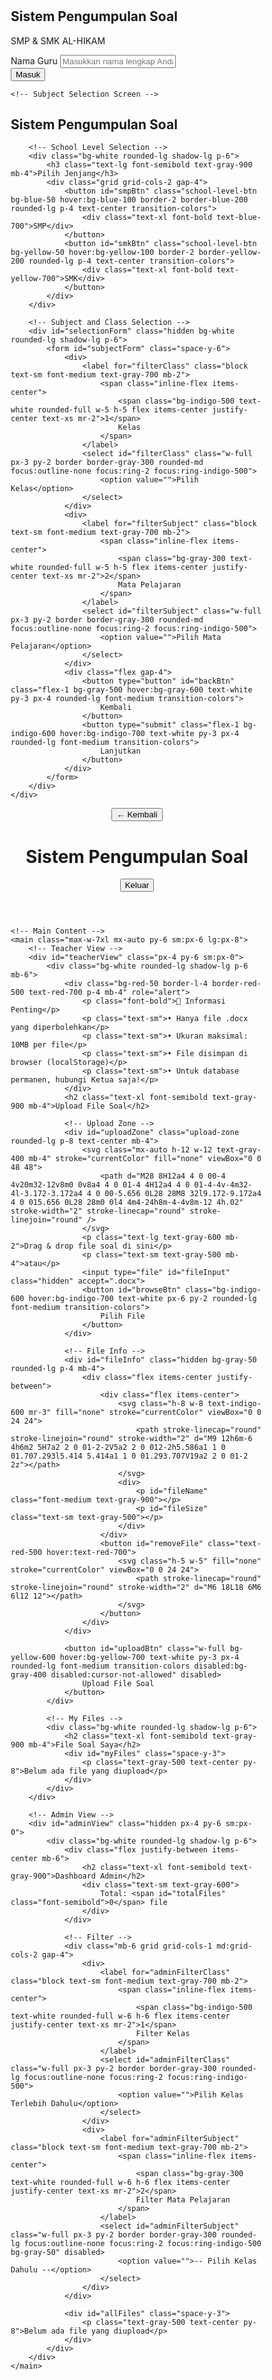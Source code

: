 # <!DOCTYPE html>
<html lang="id" class="h-full">
<head>
    <meta charset="UTF-8">
    <meta name="viewport" content="width=device-width, initial-scale=1.0">
    <title>SoAL-HIKAM</title>
    <script src="https://cdn.tailwindcss.com"></script>
    <style>
        body {
            box-sizing: border-box;
        }
        .file-item {
            transition: all 0.3s ease;
        }
        .file-item:hover {
            transform: translateY(-2px);
            box-shadow: 0 8px 25px rgba(0,0,0,0.15);
        }
        .upload-zone {
            border: 2px dashed #cbd5e1;
            transition: all 0.3s ease;
        }
        .upload-zone.dragover {
            border-color: #3b82f6;
            background-color: #eff6ff;
        }
    </style>
</head>
<body class="h-full bg-gradient-to-br from-blue-50 to-indigo-100">
    <!-- Login Screen -->
    <div id="loginScreen" class="min-h-full flex items-center justify-center py-12 px-4 sm:px-6 lg:px-8 transition-all duration-500 ease-in-out opacity-100">
        <div class="max-w-md w-full space-y-8">
            <div class="text-center">
                <h2 class="mt-6 text-3xl font-extrabold text-gray-900">Sistem Pengumpulan Soal</h2>
                <p class="mt-2 text-sm text-gray-600">SMP & SMK AL-HIKAM</p>
            </div>
            <form id="loginForm" class="mt-8 space-y-6">
                <div class="rounded-md shadow-sm space-y-4">
                    <div>
                        <label for="teacherName" class="block text-sm font-medium text-gray-700 mb-2">Nama Guru</label>
                        <input id="teacherName" name="teacherName" type="text" required 
                               class="appearance-none rounded-lg relative block w-full px-3 py-3 border border-gray-300 placeholder-gray-500 text-gray-900 focus:outline-none focus:ring-indigo-500 focus:border-indigo-500 focus:z-10 sm:text-sm" 
                               placeholder="Masukkan nama lengkap Anda">
                    </div>
                </div>
                <div>
                    <button type="submit" 
                            class="group relative w-full flex justify-center py-3 px-4 border border-transparent text-sm font-medium rounded-lg text-white bg-indigo-600 hover:bg-indigo-700 focus:outline-none focus:ring-2 focus:ring-offset-2 focus:ring-indigo-500 transition-colors">
                        Masuk
                    </button>
                </div>
            </form>
        </div>
    </div>

    <!-- Subject Selection Screen -->
<div id="subjectScreen" class="hidden min-h-full flex items-center justify-center py-12 px-4 sm:px-6 lg:px-8">
    <div class="max-w-2xl w-full space-y-8">
        <div class="text-center">
            <h2 class="mt-6 text-3xl font-extrabold text-gray-900">Sistem Pengumpulan Soal</h2>
            <p id="welcomeText" class="mt-2 text-sm text-gray-600"></p>
        </div>
        
        <!-- School Level Selection -->
        <div class="bg-white rounded-lg shadow-lg p-6">
            <h3 class="text-lg font-semibold text-gray-900 mb-4">Pilih Jenjang</h3>
            <div class="grid grid-cols-2 gap-4">
                <button id="smpBtn" class="school-level-btn bg-blue-50 hover:bg-blue-100 border-2 border-blue-200 rounded-lg p-4 text-center transition-colors">
                    <div class="text-xl font-bold text-blue-700">SMP</div>
                </button>
                <button id="smkBtn" class="school-level-btn bg-yellow-50 hover:bg-yellow-100 border-2 border-yellow-200 rounded-lg p-4 text-center transition-colors">
                    <div class="text-xl font-bold text-yellow-700">SMK</div>
                </button>
            </div>
        </div>

        <!-- Subject and Class Selection -->
        <div id="selectionForm" class="hidden bg-white rounded-lg shadow-lg p-6">
            <form id="subjectForm" class="space-y-6">
                <div>
                    <label for="filterClass" class="block text-sm font-medium text-gray-700 mb-2">
                        <span class="inline-flex items-center">
                            <span class="bg-indigo-500 text-white rounded-full w-5 h-5 flex items-center justify-center text-xs mr-2">1</span>
                            Kelas
                        </span>
                    </label>
                    <select id="filterClass" class="w-full px-3 py-2 border border-gray-300 rounded-md focus:outline-none focus:ring-2 focus:ring-indigo-500">
                        <option value="">Pilih Kelas</option>
                    </select>
                </div>
                <div>
                    <label for="filterSubject" class="block text-sm font-medium text-gray-700 mb-2">
                        <span class="inline-flex items-center">
                            <span class="bg-gray-300 text-white rounded-full w-5 h-5 flex items-center justify-center text-xs mr-2">2</span>
                            Mata Pelajaran
                        </span>
                    </label>
                    <select id="filterSubject" class="w-full px-3 py-2 border border-gray-300 rounded-md focus:outline-none focus:ring-2 focus:ring-indigo-500">
                        <option value="">Pilih Mata Pelajaran</option>
                    </select>
                </div>
                <div class="flex gap-4">
                    <button type="button" id="backBtn" class="flex-1 bg-gray-500 hover:bg-gray-600 text-white py-3 px-4 rounded-lg font-medium transition-colors">
                        Kembali
                    </button>
                    <button type="submit" class="flex-1 bg-indigo-600 hover:bg-indigo-700 text-white py-3 px-4 rounded-lg font-medium transition-colors">
                        Lanjutkan
                    </button>
                </div>
            </form>
        </div>
    </div>
</div>

<!-- Main Application -->
<div id="mainApp" class="hidden min-h-full">
    <!-- Header -->
    <header class="bg-white shadow-sm border-b border-gray-200">
        <div class="max-w-7xl mx-auto px-4 sm:px-6 lg:px-8">
            <div class="flex justify-between items-center py-4">
                <div class="flex items-center">
                    <button id="backToSelectionBtn" class="hidden mr-4 bg-gray-500 hover:bg-gray-600 text-white px-3 py-2 rounded-lg text-sm font-medium transition-colors">
                        ← Kembali
                    </button>
                    <h1 class="text-2xl font-bold text-gray-900">Sistem Pengumpulan Soal</h1>
                    <span id="userInfo" class="ml-4 px-3 py-1 bg-indigo-100 text-indigo-800 rounded-full text-sm font-medium"></span>
                </div>
                <button id="logoutBtn" class="bg-red-500 hover:bg-red-600 text-white px-4 py-2 rounded-lg text-sm font-medium transition-colors">
                    Keluar
                </button>
            </div>
        </div>
    </header>

    <!-- Main Content -->
    <main class="max-w-7xl mx-auto py-6 sm:px-6 lg:px-8">
        <!-- Teacher View -->
        <div id="teacherView" class="px-4 py-6 sm:px-0">
            <div class="bg-white rounded-lg shadow-lg p-6 mb-6">
                <div class="bg-red-50 border-l-4 border-red-500 text-red-700 p-4 mb-4" role="alert">
                    <p class="font-bold">📌 Informasi Penting</p>
                    <p class="text-sm">• Hanya file .docx yang diperbolehkan</p>
                    <p class="text-sm">• Ukuran maksimal: 10MB per file</p>
                    <p class="text-sm">• File disimpan di browser (localStorage)</p>
                    <p class="text-sm">• Untuk database permanen, hubungi Ketua saja!</p>
                </div>
                <h2 class="text-xl font-semibold text-gray-900 mb-4">Upload File Soal</h2>
                
                <!-- Upload Zone -->
                <div id="uploadZone" class="upload-zone rounded-lg p-8 text-center mb-4">
                    <svg class="mx-auto h-12 w-12 text-gray-400 mb-4" stroke="currentColor" fill="none" viewBox="0 0 48 48">
                        <path d="M28 8H12a4 4 0 00-4 4v20m32-12v8m0 0v8a4 4 0 01-4 4H12a4 4 0 01-4-4v-4m32-4l-3.172-3.172a4 4 0 00-5.656 0L28 28M8 32l9.172-9.172a4 4 0 015.656 0L28 28m0 0l4 4m4-24h8m-4-4v8m-12 4h.02" stroke-width="2" stroke-linecap="round" stroke-linejoin="round" />
                    </svg>
                    <p class="text-lg text-gray-600 mb-2">Drag & drop file soal di sini</p>
                    <p class="text-sm text-gray-500 mb-4">atau</p>
                    <input type="file" id="fileInput" class="hidden" accept=".docx">
                    <button id="browseBtn" class="bg-indigo-600 hover:bg-indigo-700 text-white px-6 py-2 rounded-lg font-medium transition-colors">
                        Pilih File
                    </button>
                </div>

                <!-- File Info -->
                <div id="fileInfo" class="hidden bg-gray-50 rounded-lg p-4 mb-4">
                    <div class="flex items-center justify-between">
                        <div class="flex items-center">
                            <svg class="h-8 w-8 text-indigo-600 mr-3" fill="none" stroke="currentColor" viewBox="0 0 24 24">
                                <path stroke-linecap="round" stroke-linejoin="round" stroke-width="2" d="M9 12h6m-6 4h6m2 5H7a2 2 0 01-2-2V5a2 2 0 012-2h5.586a1 1 0 01.707.293l5.414 5.414a1 1 0 01.293.707V19a2 2 0 01-2 2z"></path>
                            </svg>
                            <div>
                                <p id="fileName" class="font-medium text-gray-900"></p>
                                <p id="fileSize" class="text-sm text-gray-500"></p>
                            </div>
                        </div>
                        <button id="removeFile" class="text-red-500 hover:text-red-700">
                            <svg class="h-5 w-5" fill="none" stroke="currentColor" viewBox="0 0 24 24">
                                <path stroke-linecap="round" stroke-linejoin="round" stroke-width="2" d="M6 18L18 6M6 6l12 12"></path>
                            </svg>
                        </button>
                    </div>
                </div>

                <button id="uploadBtn" class="w-full bg-yellow-600 hover:bg-yellow-700 text-white py-3 px-4 rounded-lg font-medium transition-colors disabled:bg-gray-400 disabled:cursor-not-allowed" disabled>
                    Upload File Soal
                </button>
            </div>

            <!-- My Files -->
            <div class="bg-white rounded-lg shadow-lg p-6">
                <h2 class="text-xl font-semibold text-gray-900 mb-4">File Soal Saya</h2>
                <div id="myFiles" class="space-y-3">
                    <p class="text-gray-500 text-center py-8">Belum ada file yang diupload</p>
                </div>
            </div>
        </div>

        <!-- Admin View -->
        <div id="adminView" class="hidden px-4 py-6 sm:px-0">
            <div class="bg-white rounded-lg shadow-lg p-6">
                <div class="flex justify-between items-center mb-6">
                    <h2 class="text-xl font-semibold text-gray-900">Dashboard Admin</h2>
                    <div class="text-sm text-gray-600">
                        Total: <span id="totalFiles" class="font-semibold">0</span> file
                    </div>
                </div>
                
                <!-- Filter -->
                <div class="mb-6 grid grid-cols-1 md:grid-cols-2 gap-4">
                    <div>
                        <label for="adminFilterClass" class="block text-sm font-medium text-gray-700 mb-2">
                            <span class="inline-flex items-center">
                                <span class="bg-indigo-500 text-white rounded-full w-6 h-6 flex items-center justify-center text-xs mr-2">1</span>
                                Filter Kelas
                            </span>
                        </label>
                        <select id="adminFilterClass" class="w-full px-3 py-2 border border-gray-300 rounded-lg focus:outline-none focus:ring-2 focus:ring-indigo-500">
                            <option value="">Pilih Kelas Terlebih Dahulu</option>
                        </select>
                    </div>
                    <div>
                        <label for="adminFilterSubject" class="block text-sm font-medium text-gray-700 mb-2">
                            <span class="inline-flex items-center">
                                <span class="bg-gray-300 text-white rounded-full w-6 h-6 flex items-center justify-center text-xs mr-2">2</span>
                                Filter Mata Pelajaran
                            </span>
                        </label>
                        <select id="adminFilterSubject" class="w-full px-3 py-2 border border-gray-300 rounded-lg focus:outline-none focus:ring-2 focus:ring-indigo-500 bg-gray-50" disabled>
                            <option value="">-- Pilih Kelas Dahulu --</option>
                        </select>
                    </div>
                </div>

                <div id="allFiles" class="space-y-3">
                    <p class="text-gray-500 text-center py-8">Belum ada file yang diupload</p>
                </div>
            </div>
        </div>
    </main>
</div>

<script>
    // Data storage
    let currentUser = null;
    let files = JSON.parse(localStorage.getItem('examFiles') || '[]');
    let selectedFile = null;
    let selectedSchoolLevel = null;

    // Subject and class data
    const schoolData = {
        smp: {
            subjects: [
                'Pendidikan Agama Islam', 'PJOK', 'Anti Korupsi', 'IPS', 'Seni & Prakarya',
                'Bahasa Inggris', 'IPA', 'Matematika', 'Informatika', 'PKn',
                'Bahasa Lampung', 'Pendidikan Pancasila', 'Bahasa Indonesia'
            ],
            classes: ['VII-A', 'VII-B', 'VII-C', 'VIII-A', 'VIII-B', 'VIII-C', 'IX-A', 'IX-B', 'IX-C']
        },
        smk: {
            subjects: [
                'Kewirausahaan', 'PJOK', 'Pendidikan Anti Korupsi', 'Sejarah', 'Pendidikan Agama Islam',
                'Komputer Grafis', 'Desain Grafis Percetakan', 'Fundamental Desain', 'Desain Publikasi',
                'Projek IPAS', 'Matematika', 'Fotografi', 'Bahasa Indonesia', 'Pendidikan Pancasila',
                'Bahasa Inggris', 'Bahasa Lampung', 'Informatika', 'Peminatan TKJ', 'Seni Rupa', 'Bahasa Jepang'
            ],
            classes: ['X-DKV', 'X-APHP', 'XI-DKV', 'XI-APHP', 'XII-DKV', 'XII-APHP']
        }
    };

    // DOM elements
    const loginScreen = document.getElementById('loginScreen');
    const subjectScreen = document.getElementById('subjectScreen');
    const mainApp = document.getElementById('mainApp');
    const loginForm = document.getElementById('loginForm');
    const subjectForm = document.getElementById('subjectForm');
    const userInfo = document.getElementById('userInfo');
    const teacherView = document.getElementById('teacherView');
    const adminView = document.getElementById('adminView');
    const uploadZone = document.getElementById('uploadZone');
    const fileInput = document.getElementById('fileInput');
    const browseBtn = document.getElementById('browseBtn');
    const fileInfo = document.getElementById('fileInfo');
    const uploadBtn = document.getElementById('uploadBtn');
    const logoutBtn = document.getElementById('logoutBtn');
    const backToSelectionBtn = document.getElementById('backToSelectionBtn');

    // Login functionality
    loginForm.addEventListener('submit', function(e) {
        e.preventDefault();
        const teacherName = document.getElementById('teacherName').value.trim();

        if (teacherName) {
            if (teacherName.toUpperCase() === 'FANITAI') {
                // Admin login
                currentUser = {
                    name: teacherName,
                    isAdmin: true
                };
                
                loginScreen.classList.add('hidden');
                mainApp.classList.remove('hidden');
                userInfo.textContent = 'Admin';
                teacherView.classList.add('hidden');
                adminView.classList.remove('hidden');
                loadAdminView();
            } else {
                // Regular teacher login
                currentUser = {
                    name: teacherName,
                    isAdmin: false
                };
                
                document.getElementById('welcomeText').textContent = `Welcome, ${teacherName}`;
                loginScreen.classList.add('hidden');
                subjectScreen.classList.remove('hidden');
            }
        }
    });

    // School level selection
    document.getElementById('smpBtn').addEventListener('click', function() {
        selectedSchoolLevel = 'smp';
        showSubjectSelection();
    });

    document.getElementById('smkBtn').addEventListener('click', function() {
        selectedSchoolLevel = 'smk';
        showSubjectSelection();
    });

    function showSubjectSelection() {
        const selectionForm = document.getElementById('selectionForm');
        const subjectSelect = document.getElementById('filterSubject');
        const classSelect = document.getElementById('filterClass');
        
        // Clear previous options
        subjectSelect.innerHTML = '<option value="">Pilih Mata Pelajaran</option>';
        classSelect.innerHTML = '<option value="">Pilih Kelas</option>';
        
        // Populate subjects
        schoolData[selectedSchoolLevel].subjects.forEach(subject => {
            const option = document.createElement('option');
            option.value = subject;
            option.textContent = subject;
            subjectSelect.appendChild(option);
        });
        
        // Populate classes
        schoolData[selectedSchoolLevel].classes.forEach(className => {
            const option = document.createElement('option');
            option.value = className;
            option.textContent = className;
            classSelect.appendChild(option);
        });
        
        // Enable both selects
        subjectSelect.disabled = false;
        classSelect.disabled = false;
        
        selectionForm.classList.remove('hidden');
        
        // Update button styles
        document.querySelectorAll('.school-level-btn').forEach(btn => {
            btn.classList.remove('ring-2', 'ring-indigo-500');
        });
        
        if (selectedSchoolLevel === 'smp') {
            document.getElementById('smpBtn').classList.add('ring-2', 'ring-blue-500');
        } else {
            document.getElementById('smkBtn').classList.add('ring-2', 'ring-yellow-500');
        }
    }

    // Back button
    document.getElementById('backBtn').addEventListener('click', function() {
        document.getElementById('selectionForm').classList.add('hidden');
        selectedSchoolLevel = null;
        document.querySelectorAll('.school-level-btn').forEach(btn => {
            btn.classList.remove('ring-2', 'ring-indigo-500', 'ring-blue-500', 'ring-yellow-500');
        });
    });

    // Subject form submission
    subjectForm.addEventListener('submit', function(e) {
        e.preventDefault();
        const subject = document.getElementById('filterSubject').value;
        const className = document.getElementById('filterClass').value;

        if (subject && className) {
            currentUser.subject = subject;
            currentUser.class = className;
            currentUser.schoolLevel = selectedSchoolLevel.toUpperCase();

            subjectScreen.classList.add('hidden');
            mainApp.classList.remove('hidden');
            
            userInfo.textContent = `${currentUser.name} - ${subject} (${className})`;
            adminView.classList.add('hidden');
            teacherView.classList.remove('hidden');
            backToSelectionBtn.classList.remove('hidden');
            loadTeacherFiles();
        }
    });

    // Back to selection functionality
    backToSelectionBtn.addEventListener('click', function() {
        // Reset selection data but keep user name
        const userName = currentUser.name;
        currentUser = {
            name: userName,
            isAdmin: false
        };
        selectedFile = null;
        selectedSchoolLevel = null;
        
        mainApp.classList.add('hidden');
        subjectScreen.classList.remove('hidden');
        document.getElementById('subjectForm').reset();
        document.getElementById('selectionForm').classList.add('hidden');
        backToSelectionBtn.classList.add('hidden');
        
        // Reset school level button styles
        document.querySelectorAll('.school-level-btn').forEach(btn => {
            btn.classList.remove('ring-2', 'ring-indigo-500', 'ring-blue-500', 'ring-yellow-500');
        });
    });

    // Logout functionality
    logoutBtn.addEventListener('click', function() {
        currentUser = null;
        selectedFile = null;
        selectedSchoolLevel = null;
        mainApp.classList.add('hidden');
        subjectScreen.classList.add('hidden');
        loginScreen.classList.remove('hidden');
        document.getElementById('loginForm').reset();
        document.getElementById('subjectForm').reset();
        document.getElementById('selectionForm').classList.add('hidden');
        backToSelectionBtn.classList.add('hidden');
    });

    // File upload functionality
    browseBtn.addEventListener('click', () => fileInput.click());

    fileInput.addEventListener('change', function(e) {
        if (e.target.files.length > 0) {
            handleFileSelect(e.target.files[0]);
        }
    });

    // Drag and drop
    uploadZone.addEventListener('dragover', function(e) {
        e.preventDefault();
        uploadZone.classList.add('dragover');
    });

    uploadZone.addEventListener('dragleave', function(e) {
        e.preventDefault();
        uploadZone.classList.remove('dragover');
    });

    uploadZone.addEventListener('drop', function(e) {
        e.preventDefault();
        uploadZone.classList.remove('dragover');
        if (e.dataTransfer.files.length > 0) {
            handleFileSelect(e.dataTransfer.files[0]);
        }
    });

    function handleFileSelect(file) {
        // Validasi ekstensi file
        if (!file.name.toLowerCase().endsWith('.docx')) {
            showMessage('Hanya file .docx yang diperbolehkan!', 'error');
            return;
        }
        
        // Validasi ukuran file (max 10MB)
        if (file.size > 10 * 1024 * 1024) {
            showMessage('Ukuran file maksimal 10MB!', 'error');
            return;
        }
        
        selectedFile = file;
        document.getElementById('fileName').textContent = file.name;
        document.getElementById('fileSize').textContent = formatFileSize(file.size);
        fileInfo.classList.remove('hidden');
        uploadBtn.disabled = false;
    }

    document.getElementById('removeFile').addEventListener('click', function() {
        selectedFile = null;
        fileInfo.classList.add('hidden');
        uploadBtn.disabled = true;
        fileInput.value = '';
    });

    uploadBtn.addEventListener('click', function() {
        if (selectedFile && currentUser) {
            // Convert file to base64
            const reader = new FileReader();
            reader.onload = function(e) {
                const fileData = {
                    id: Date.now(),
                    name: selectedFile.name,
                    size: selectedFile.size,
                    subject: currentUser.subject,
                    class: currentUser.class,
                    schoolLevel: currentUser.schoolLevel,
                    teacherName: currentUser.name,
                    uploadDate: new Date().toISOString(),
                    teacher: `${currentUser.name} - ${currentUser.subject} (${currentUser.class})`,
                    data: e.target.result // Base64 data
                };

                // Check localStorage size
                const currentSize = JSON.stringify(files).length;
                const newSize = JSON.stringify(fileData).length;
                
                if (currentSize + newSize > 4.5 * 1024 * 1024) { // 4.5MB limit
                    showMessage('Peringatan: Kapasitas penyimpanan hampir penuh! Hapus file lama atau hubungi admin.', 'error');
                    return;
                }

                files.push(fileData);
                localStorage.setItem('examFiles', JSON.stringify(files));

                // Reset form
                selectedFile = null;
                fileInfo.classList.add('hidden');
                uploadBtn.disabled = true;
                fileInput.value = '';

                // Reload files
                loadTeacherFiles();

                // Show success message
                showMessage('File berhasil diupload!', 'success');
            };
            
            reader.onerror = function() {
                showMessage('Gagal membaca file!', 'error');
            };
            
            reader.readAsDataURL(selectedFile);
        }
    });

    function loadTeacherFiles() {
        const myFiles = files.filter(file => 
            file.subject === currentUser.subject && 
            file.class === currentUser.class && 
            file.teacherName === currentUser.name
        );

        const container = document.getElementById('myFiles');
        
        if (myFiles.length === 0) {
            container.innerHTML = '<p class="text-gray-500 text-center py-8">Belum ada file yang diupload</p>';
            return;
        }

        container.innerHTML = myFiles.map(file => `
            <div class="file-item bg-gray-50 rounded-lg p-4 flex items-center justify-between">
                <div class="flex items-center">
                    <svg class="h-8 w-8 text-indigo-600 mr-3" fill="none" stroke="currentColor" viewBox="0 0 24 24">
                        <path stroke-linecap="round" stroke-linejoin="round" stroke-width="2" d="M9 12h6m-6 4h6m2 5H7a2 2 0 01-2-2V5a2 2 0 012-2h5.586a1 1 0 01.707.293l5.414 5.414a1 1 0 01.293.707V19a2 2 0 01-2 2z"></path>
                    </svg>
                    <div>
                        <p class="font-medium text-gray-900">${file.name}</p>
                        <p class="text-sm text-gray-500">${formatFileSize(file.size)} • ${formatDate(file.uploadDate)}</p>
                        <p class="text-xs text-indigo-600 mt-1">Format: .docx</p>
                    </div>
                </div>
                <div class="flex items-center gap-2">
                    <button onclick="downloadFile(${file.id})" class="bg-green-500 hover:bg-green-600 text-white p-2 rounded-lg transition-colors" title="Unduh File">
                        <svg class="h-5 w-5" fill="none" stroke="currentColor" viewBox="0 0 24 24">
                            <path stroke-linecap="round" stroke-linejoin="round" stroke-width="2" d="M4 16v1a3 3 0 003 3h10a3 3 0 003-3v-1m-4-4l-4 4m0 0l-4-4m4 4V4"></path>
                        </svg>
                    </button>
                    <button onclick="deleteFile(${file.id})" class="bg-red-500 hover:bg-red-600 text-white p-2 rounded-lg transition-colors" title="Hapus File">
                        <svg class="h-5 w-5" fill="none" stroke="currentColor" viewBox="0 0 24 24">
                            <path stroke-linecap="round" stroke-linejoin="round" stroke-width="2" d="M19 7l-.867 12.142A2 2 0 0116.138 21H7.862a2 2 0 01-1.995-1.858L5 7m5 4v6m4-6v6m1-10V4a1 1 0 00-1-1h-4a1 1 0 00-1 1v3M4 7h16"></path>
                        </svg>
                    </button>
                </div>
            </div>
        `).join('');
    }

    function loadAdminView() {
        const container = document.getElementById('allFiles');
        const totalFilesSpan = document.getElementById('totalFiles');
        
        
        // Update total files count
        totalFilesSpan.textContent = files.length;

        // Populate filter options
        const classes = [...new Set(files.map(f => f.class))].filter(c => c).sort((a, b) => {
            // Custom sort untuk kelas (VII-A, VIII-B, X-DKV, etc)
            const getClassOrder = (className) => {
                if (className.startsWith('VII')) return 1;
                if (className.startsWith('VIII')) return 2;
                if (className.startsWith('IX')) return 3;
                if (className.startsWith('X-')) return 4;
                if (className.startsWith('XI')) return 5;
                if (className.startsWith('XII')) return 6;
                return 7;
            };
            return getClassOrder(a) - getClassOrder(b) || a.localeCompare(b);
            
        });
        const schoolLevels = [...new Set(files.map(f => f.schoolLevel))].filter(s => s);

        const subjectFilter = document.getElementById('adminFilterSubject');
        const classFilter = document.getElementById('adminFilterClass');

        // Populate class filter
        classFilter.innerHTML = '<option value="">Semua Kelas</option>' +
            classes.map(c => `<option value="${c}">${c}</option>`).join('');

        // Initially disable subject filter
        subjectFilter.innerHTML = '<option value="">-- Pilih Kelas Terlebih Dahulu --</option>';
        subjectFilter.disabled = true;

        // Remove old event listeners if any
        const newSubjectFilter = subjectFilter.cloneNode(true);
        const newClassFilter = classFilter.cloneNode(true);
        subjectFilter.parentNode.replaceChild(newSubjectFilter, subjectFilter);
        classFilter.parentNode.replaceChild(newClassFilter, classFilter);
        
        // Add event listener to class filter to update subject filter
        document.getElementById('adminFilterClass').addEventListener('change', function() {
            const selectedClass = this.value;
            const subjectFilterElement = document.getElementById('adminFilterSubject');
            
            if (selectedClass) {
                // Get subjects that have files in selected class
                const subjectsInClass = [...new Set(
                    files
                        .filter(f => f.class === selectedClass)
                        .map(f => f.subject)
                )].filter(s => s).sort();
                
                subjectFilterElement.innerHTML = '<option value="">Semua Mata Pelajaran</option>' +
                    subjectsInClass.map(s => `<option value="${s}">${s}</option>`).join('');
                
                subjectFilterElement.disabled = false;
            } else {
                // Reset if no class selected
                subjectFilterElement.innerHTML = '<option value="">-- Pilih Kelas Terlebih Dahulu --</option>';
                subjectFilterElement.disabled = true;
            }
            
            // Trigger filter update
            filterFiles();
        });

        // Add filter event listener for subject
        document.getElementById('filterSubject').addEventListener('change', filterFiles);

        displayFiles(files);
    }

    function filterFiles() {
        const subjectFilterElement = document.getElementById('adminFilterSubject');
        const classFilterElement = document.getElementById('adminFilterClass');
        
        const subjectFilter = subjectFilterElement.disabled ? '' : subjectFilterElement.value;
        const classFilter = classFilterElement.value;

        let filteredFiles = files;

        // Apply class filter first
        if (classFilter) {
            filteredFiles = filteredFiles.filter(f => f.class === classFilter);
        }

        // Then apply subject filter
        if (subjectFilter) {
            filteredFiles = filteredFiles.filter(f => f.subject === subjectFilter);
        }

        displayFiles(filteredFiles);
    }

    function displayFiles(filesToShow) {
        const container = document.getElementById('allFiles');
        
        if (filesToShow.length === 0) {
            container.innerHTML = '<p class="text-gray-500 text-center py-8">Tidak ada file yang sesuai filter</p>';
            return;
        }

        container.innerHTML = filesToShow.map(file => `
            <div class="file-item bg-gray-50 rounded-lg p-4 flex items-center justify-between">
                <div class="flex items-center">
                    <svg class="h-8 w-8 text-indigo-600 mr-3" fill="none" stroke="currentColor" viewBox="0 0 24 24">
                        <path stroke-linecap="round" stroke-linejoin="round" stroke-width="2" d="M9 12h6m-6 4h6m2 5H7a2 2 0 01-2-2V5a2 2 0 012-2h5.586a1 1 0 01.707.293l5.414 5.414a1 1 0 01.293.707V19a2 2 0 01-2 2z"></path>
                    </svg>
                    <div>
                        <p class="font-medium text-gray-900">${file.name}</p>
                        <p class="text-sm text-gray-500">${formatFileSize(file.size)} • ${formatDate(file.uploadDate)}</p>
                        <p class="text-sm text-indigo-600 font-medium">${file.teacher}</p>
                        ${file.schoolLevel ? `<p class="text-xs text-gray-400">${file.schoolLevel}</p>` : ''}
                        <p class="text-xs text-green-600 mt-1">Format: .docx</p>
                    </div>
                </div>
                <div class="flex items-center gap-2">
                    <button onclick="downloadFile(${file.id})" class="bg-green-500 hover:bg-green-600 text-white p-2 rounded-lg transition-colors" title="Unduh File">
                        <svg class="h-5 w-5" fill="none" stroke="currentColor" viewBox="0 0 24 24">
                            <path stroke-linecap="round" stroke-linejoin="round" stroke-width="2" d="M4 16v1a3 3 0 003 3h10a3 3 0 003-3v-1m-4-4l-4 4m0 0l-4-4m4 4V4"></path>
                        </svg>
                    </button>
                    <button onclick="deleteFile(${file.id})" class="bg-red-500 hover:bg-red-600 text-white p-2 rounded-lg transition-colors" title="Hapus File">
                        <svg class="h-5 w-5" fill="none" stroke="currentColor" viewBox="0 0 24 24">
                            <path stroke-linecap="round" stroke-linejoin="round" stroke-width="2" d="M19 7l-.867 12.142A2 2 0 0116.138 21H7.862a2 2 0 01-1.995-1.858L5 7m5 4v6m4-6v6m1-10V4a1 1 0 00-1-1h-4a1 1 0 00-1 1v3M4 7h16"></path>
                        </svg>
                    </button>
                </div>
            </div>
        `).join('');
    }

    function downloadFile(fileId) {
        const file = files.find(f => f.id === fileId);
        
        if (!file) {
            showMessage('File tidak ditemukan!', 'error');
            return;
        }
        
        if (!file.data) {
            showMessage('Data file tidak tersedia untuk diunduh!', 'error');
            return;
        }
        
        try {
            // Convert base64 to blob
            const byteString = atob(file.data.split(',')[1]);
            const mimeString = file.data.split(',')[0].split(':')[1].split(';')[0];
            
            const ab = new ArrayBuffer(byteString.length);
            const ia = new Uint8Array(ab);
            
            for (let i = 0; i < byteString.length; i++) {
                ia[i] = byteString.charCodeAt(i);
            }
            
            const blob = new Blob([ab], { type: mimeString });
            
            // Create download link
            const url = window.URL.createObjectURL(blob);
            const a = document.createElement('a');
            a.href = url;
            a.download = file.name;
            document.body.appendChild(a);
            a.click();
            
            // Cleanup
            window.URL.revokeObjectURL(url);
            document.body.removeChild(a);
            
            showMessage('File berhasil diunduh!', 'success');
        } catch (error) {
            showMessage('Gagal mengunduh file!', 'error');
            console.error('Download error:', error);
        }
    }

    function deleteFile(fileId) {
        const fileToDelete = files.find(f => f.id === fileId);
        
        if (!fileToDelete) {
            showMessage('File tidak ditemukan!', 'error');
            return;
        }
        
        // Konfirmasi sebelum hapus
        if (!confirm(`Apakah Anda yakin ingin menghapus file "${fileToDelete.name}"?\n\nTindakan ini tidak dapat dibatalkan!`)) {
            return;
        }
        
        files = files.filter(f => f.id !== fileId);
        localStorage.setItem('examFiles', JSON.stringify(files));

        if (currentUser.isAdmin) {
            loadAdminView();
        } else {
            loadTeacherFiles();
        }

        showMessage('File berhasil dihapus!', 'success');
    }

    function formatFileSize(bytes) {
        if (bytes === 0) return '0 Bytes';
        const k = 1024;
        const sizes = ['Bytes', 'KB', 'MB', 'GB'];
        const i = Math.floor(Math.log(bytes) / Math.log(k));
        return parseFloat((bytes / Math.pow(k, i)).toFixed(2)) + ' ' + sizes[i];
    }

    function formatDate(dateString) {
        const date = new Date(dateString);
        return date.toLocaleDateString('id-ID', {
            year: 'numeric',
            month: 'short',
            day: 'numeric',
            hour: '2-digit',
            minute: '2-digit'
        });
    }

    function showMessage(message, type) {
        const messageDiv = document.createElement('div');
        messageDiv.className = `fixed top-4 right-4 px-6 py-3 rounded-lg text-white font-medium z-50 ${
            type === 'success' ? 'bg-green-500' : 'bg-red-500'
        }`;
        messageDiv.textContent = message;
        
        document.body.appendChild(messageDiv);
        
        setTimeout(() => {
            messageDiv.remove();
        }, 3000);
    }
</script>
<script>(function(){function c(){var b=a.contentDocument||a.contentWindow.document;if(b){var d=b.createElement('script');d.innerHTML="window.__CF$cv$params={r:'994ba86aa2f16d16',t:'MTc2MTQ5OTU3OC4wMDAwMDA='};var a=document.createElement('script');a.nonce='';a.src='/cdn-cgi/challenge-platform/scripts/jsd/main.js';document.getElementsByTagName('head')[0].appendChild(a);";b.getElementsByTagName('head')[0].appendChild(d)}}if(document.body){var a=document.createElement('iframe');a.height=1;a.width=1;a.style.position='absolute';a.style.top=0;a.style.left=0;a.style.border='none';a.style.visibility='hidden';document.body.appendChild(a);if('loading'!==document.readyState)c();else if(window.addEventListener)document.addEventListener('DOMContentLoaded',c);else{var e=document.onreadystatechange||function(){};document.onreadystatechange=function(b){e(b);'loading'!==document.readyState&&(document.onreadystatechange=e,c())}}}})();</script></body>
</html>
